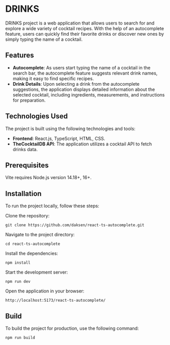 # DRINKS

DRINKS project is a web application that allows users to search for and explore a wide variety of cocktail recipes. With the help of an autocomplete feature, users can quickly find their favorite drinks or discover new ones by simply typing the name of a cocktail.

## Features

- **Autocomplete**: As users start typing the name of a cocktail in the search bar, the autocomplete feature suggests relevant drink names, making it easy to find specific recipes.
- **Drink Details**: Upon selecting a drink from the autocomplete suggestions, the application displays detailed information about the selected cocktail, including ingredients, measurements, and instructions for preparation.

## Technologies Used

The project is built using the following technologies and tools:

- **Frontend**: React.js, TypeScript, HTML, CSS.
- **TheCocktailDB API**: The application utilizes a cocktail API to fetch drinks data.

## Prerequisites

Vite requires Node.js version 14.18+, 16+.

## Installation

To run the project locally, follow these steps:

Clone the repository:

```shell
git clone https://github.com/daksen/react-ts-autocomplete.git
```

Navigate to the project directory:

```shell
cd react-ts-autocomplete
```

Install the dependencies:

```shell
npm install
```

Start the development server:

``` shell
npm run dev
```

Open the application in your browser:

```shell
http://localhost:5173/react-ts-autocomplete/
```

## Build

To build the project for production, use the following command:

```shell
npm run build
```
